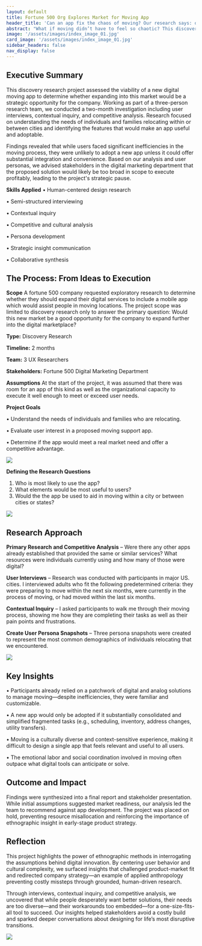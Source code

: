 ```yaml
---
layout: default
title: Fortune 500 Org Explores Market for Moving App
header_title: 'Can an app fix the chaos of moving? Our research says: only if it does everything—and does it well.'
abstract: "What if moving didn’t have to feel so chaotic? This discovery research project was sponsored by a Fortune 500 organization and explored whether a digital app could meaningfully streamline the relocation experience for individuals and families."
image: '/assets/images/index_image_01.jpg'
card_image: '/assets/images/index_image_01.jpg'
sidebar_headers: false
nav_display: false
---
```


## Executive Summary

This discovery research project assessed the viability of a new digital moving app to determine whether expanding into this market would be a strategic opportunity for the company. Working as part of a three-person research team, we conducted a two-month investigation including user interviews, contextual inquiry, and competitive analysis. Research focused on understanding the needs of individuals and families relocating within or between cities and identifying the features that would make an app useful and adoptable. 

Findings revealed that while users faced significant inefficiencies in the moving process, they were unlikely to adopt a new app unless it could offer substantial integration and convenience. Based on our analysis and user personas, we advised stakeholders in the digital marketing department that the proposed solution would likely be too broad in scope to execute profitably, leading to the project's strategic pause.


**Skills Applied**
• Human-centered design research

• Semi-structured interviewing

• Contextual inquiry

• Competitive and cultural analysis

• Persona development

• Strategic insight communication

• Collaborative synthesis



## The Process: From Ideas to Execution
**Scope**
A fortune 500 company requested exploratory research to determine whether they should expand their digital services to include a mobile app which would assist people in moving locations. The project scope was limited to discovery research only to answer the primary question: Would this new market be a good opportunity for the company to expand further into the digital marketplace?

**Type:** Discovery Research

**Timeline:** 2 months

**Team:** 3 UX Researchers

**Stakeholders:** Fortune 500 Digital Marketing Department

**Assumptions**
At the start of the project, it was assumed that there was room for an app of this kind as well as the organizational capacity to execute it well enough to meet or exceed user needs.

**Project Goals**

• Understand the needs of individuals and families who are relocating.

• Evaluate user interest in a proposed moving support app.

• Determine if the app would meet a real market need and offer a competitive advantage.

<img src="assets/images/mobile_app_project_goals.jpg" 
class="img-fluid float-start m-2"/>

**Defining the Research Questions**
1. Who is most likely to use the app?
2. What elements would be most useful to users?
3. Would the the app be used to aid in moving within a city or between cities or states?

<img src="/assets/images/mobileappresearchquestions.jpg"
class="img-fluid float-start m-2"/> 



## Research Approach
**Primary Research and Competitive Analysis** – Were there any other apps already established that provided the same or similar services? What resources were individuals currently using and  how many of those were digital? 

**User Interviews** – Research was conducted with participants in major US. cities. I interviewed adults who fit the following predetermined criteria: they were preparing to move within the next six months, were currently in the process of moving, or had moved within the last six months.

**Contextual Inquiry** – I asked participants to walk me through their moving process, showing me how they are completing their tasks as well as their pain points and frustrations.

**Create User Persona Snapshots** – Three persona snapshots were created to represent the most common demographics of individuals relocating that we encountered.

<img src="/assets/images/mobileappuserpersonasnapshots.jpg"
class="img-fluid float-start m-2"/>



## Key Insights
• Participants already relied on a patchwork of digital and analog solutions to manage moving—despite inefficiencies, they were familiar and customizable.

• A new app would only be adopted if it substantially consolidated and simplified fragmented tasks (e.g., scheduling, inventory, address changes, utility transfers).

• Moving is a culturally diverse and context-sensitive experience, making it difficult to design a single app that feels relevant and useful to all users.

• The emotional labor and social coordination involved in moving often outpace what digital tools can anticipate or solve.



## Outcome and Impact
Findings were synthesized into a final report and stakeholder presentation. While initial assumptions suggested market readiness, our analysis led the team to recommend against app development. The project was placed on hold, preventing resource misallocation and reinforcing the importance of ethnographic insight in early-stage product strategy.



## Reflection
This project highlights the power of ethnographic methods in interrogating the assumptions behind digital innovation. By centering user behavior and cultural complexity, we surfaced insights that challenged product-market fit and redirected company strategy—an example of applied anthropology preventing costly missteps through grounded, human-driven research.

Through interviews, contextual inquiry, and competitive analysis, we uncovered that while people desperately want better solutions, their needs are too diverse—and their workarounds too embedded—for a one-size-fits-all tool to succeed. Our insights helped stakeholders avoid a costly build and sparked deeper conversations about designing for life’s most disruptive transitions.


<img src="assets/images/website_women_images drawn-flat-design-metaverse-illustration_52683-80934.jpg" 
class="img-fluid float-start m-2"/>